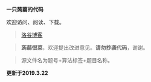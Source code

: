 **一只蒟蒻的代码**

欢迎访问、阅读、下载。

> [洛谷博客](https://www.luogu.org/blog/user51198/#)

> **蒟蒻很菜**，欢迎提出改进意见。**请勿抄袭代码**，谢谢。

> 源文件名为题号+算法标签+题目名称。

**更新于2019.3.22**
